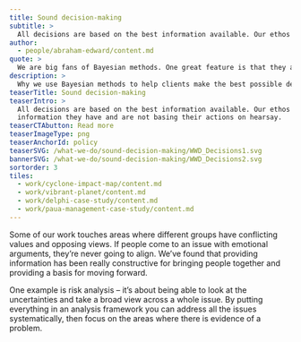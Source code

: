 ```yaml
---
title: Sound decision-making
subtitle: >
  All decisions are based on the best information available. Our ethos is to make sure people are able to use the information they have and are not basing their actions on hearsay.
author:
  - people/abraham-edward/content.md
quote: >
  We are big fans of Bayesian methods. One great feature is that they allow you to bring data as well as peoples’ strongly held views to an analysis. Those views can then be evaluated systematically as part of a framework. That’s powerful.
description: >
  Why we use Bayesian methods to help clients make the best possible decisions.   
teaserTitle: Sound decision-making
teaserIntro: >
  All decisions are based on the best information available. Our ethos is to make sure people are able to use the
  information they have and are not basing their actions on hearsay.
teaserCTAbutton: Read more
teaserImageType: png
teaserAnchorId: policy
teaserSVG: /what-we-do/sound-decision-making/WWD_Decisions1.svg
bannerSVG: /what-we-do/sound-decision-making/WWD_Decisions2.svg
sortorder: 3
tiles:
  - work/cyclone-impact-map/content.md
  - work/vibrant-planet/content.md
  - work/delphi-case-study/content.md
  - work/paua-management-case-study/content.md
---
```


Some of our work touches areas where different groups have conflicting values and opposing views. If people come to an issue with emotional arguments, they’re never going to align. We’ve found that providing information has been really constructive for bringing people together and providing a basis for moving forward.

One example is risk analysis – it’s about being able to look at the uncertainties and take a broad view across a whole issue. By putting everything in an analysis framework you can address all the issues systematically, then focus on the areas where there is evidence of a problem.
